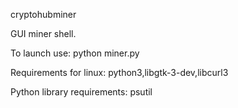 cryptohubminer

GUI miner shell.

To launch use: python miner.py

Requirements for linux: python3,libgtk-3-dev,libcurl3

Python library requirements: psutil